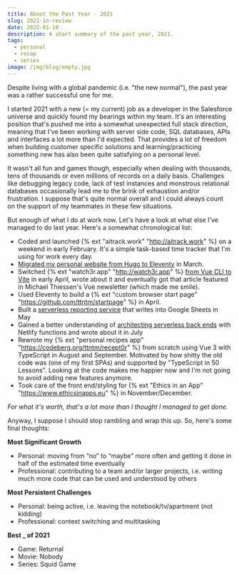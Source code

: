 ```yaml
---
title: About the Past Year - 2021
slug: 2021-in-review
date: 2022-01-10
description: A short summary of the past year, 2021.
tags:
  - personal
  - recap
  - series
image: /img/blog/empty.jpg
---
```


Despite living with a global pandemic (i.e. "the new normal"), the past year was a rather successful one for me.

I started 2021 with a new (= my current) job as a developer in the Salesforce universe and quickly found my bearings within my team. It's an interesting position that's pushed me into a somewhat unexpected full stack direction, meaning that I've been working with server side code, SQL databases, APIs and interfaces a lot more than I'd expected. That provides a lot of freedom when building customer specific solutions and learning/practicing something new has also been quite satisfying on a personal level.

It wasn't all fun and games though, especially when dealing with thousands, tens of thousands or even millions of records on a daily basis. Challenges like debugging legacy code, lack of test instances and monstrous relational databases occasionally lead me to the brink of exhaustion and/or frustration. I suppose that's quite normal overall and I could always count on the support of my teammates in these few situations.

But enough of what I do at work now. Let's have a look at what else I've managed to do last year. Here's a somewhat chronological list:

- Coded and launched {% ext "aitrack.work" "http://aitrack.work" %} on a weekend in early February. It's a simple task-based time tracker that I'm using for work every day.
- [Migrated my personal website from Hugo to Eleventy](/blog/migrating-from-hugo-to-eleventy/) in March.
- Switched {% ext "watch3r.app" "http://watch3r.app" %} [from Vue CLI to Vite](/blog/switch-vue-cli-to-vite/) in early April, wrote about it and eventually got that article featured in Michael Thiessen's Vue newsletter (which made me smile).
- Used Eleventy to build a {% ext "custom browser start page" "https://github.com/ttntm/startpage" %} in April.
- Built a [serverless reporting service](/blog/track-fauna-metrics-google-sheets/) that writes into Google Sheets in May
- Gained a better understanding of [architecting serverless back ends](/blog/using-netlify-functions-as-a-backend/) with Netlify functions and wrote about it in July
- Rewrote my {% ext "personal recipes app" "https://codeberg.org/ttntm/recept0r" %} from scratch using Vue 3 with TypeScript in August and September. Motivated by how shitty the old code was (one of my first SPAs) and supported by "TypeScript in 50 Lessons". Looking at the code makes me happier now and I'm not going to avoid adding new features anymore.
- Took care of the front end/styling for {% ext "Ethics in an App" "https://www.ethicsinapps.eu" %} in November/December.

*For what it's worth, that's a lot more than I thought I managed to get done.*

Anyway, I suppose I should stop rambling and wrap this up. So, here's some final thoughts:

**Most Significant Growth**

- Personal: moving from “no” to “maybe” more often and getting it done in half of the estimated time eventually
- Professional: contributing to a team and/or larger projects, i.e. writing much more code that can be used and understood by others

**Most Persistent Challenges**

- Personal: being active, i.e. leaving the notebook/tv/apartment (not kidding)
- Professional: context switching and multitasking

**Best _ of 2021**

- Game: Returnal
- Movie: Nobody
- Series: Squid Game
